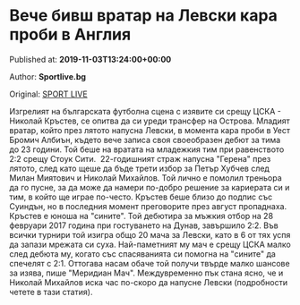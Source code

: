 
# Вече бивш вратар на Левски кара проби в Англия

Published at: **2019-11-03T13:24:00+00:00**

Author: **Sportlive.bg**

Original: [SPORT LIVE](https://www.sportlive.bg/worldfootball/england/veche-bivsh-vratar-na-levski-kara-probi-v-angliq-1391296.html)

Изгрелият на българската футболна сцена с изявите си срещу ЦСКА - Николай Кръстев, се опитва да си уреди трансфер на Острова. Младият вратар, който през лятото напусна Левски, в момента кара проби в Уест Бромич Албиън, където вече записа своя своеобразен дебют за тима до 23 години. Той беше на вратата на младежкия тим при равенството 2:2 срещу Стоук Сити. 
22-годишният страж напусна "Герена" през лятото, след като щеше да бъде трети избор за Петър Хубчев след Милан Миятович и Николай Михайлов. Той лично е помолил треньора да го пусне, за да може да намери по-добро решение за кариерата си и тим, в който ще играе по-често. Кръстев беше близо до подпис със Суиндън, но в последния момент преговорите през август пропаднаха. 
Кръстев е юноша на "сините". Той дебютира за мъжкия отбор на 28 февруари 2017 година при гостуването на Дунав, завършило 2:2. Във всички турнири той изигра общо 20 мача за Левски, като в 6 от тях успя да запази мрежата си суха. Най-паметният му мач е срещу ЦСКА малко след дебюта му, когато със спасяванията си помогна на "сините" да спечелят с 2:1. Оттогава насам обаче той получи твърде малко шансове за изява, пише "Меридиан Мач". Междувременно пък стана ясно, че и Николай Михайлов иска час по-скоро да напусне Левски (подробности четете в тази статия). 
